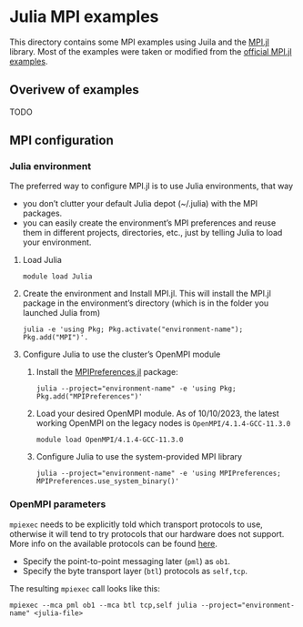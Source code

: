 # Julia MPI examples

This directory contains some MPI examples using Juila and the [MPI.jl](https://juliaparallel.org/MPI.jl/stable/) library. Most of the examples were taken or modified from the [official MPI.jl examples](https://github.com/JuliaParallel/MPI.jl/tree/master/docs/examples).

## Overivew of examples
TODO

## MPI configuration
### Julia environment
The preferred way to configure MPI.jl is to use Julia environments, that way
- you don’t clutter your default Julia depot (~/.julia) with the MPI packages.
- you can easily create the environment’s MPI preferences and reuse them in different projects, directories, etc., just by telling Julia to load your environment.

1. Load Julia

    ```
    module load Julia
    ```

2. Create the environment and Install MPI.jl. This will install the MPI.jl package in the environment’s directory (which is in the folder you launched Julia from)

    ```
    julia -e 'using Pkg; Pkg.activate("environment-name"); Pkg.add("MPI")'.
    ```

3. Configure Julia to use the cluster’s OpenMPI module

    1. Install the [MPIPreferences.jl](https://juliaparallel.org/MPI.jl/latest/reference/mpipreferences/) package:

        ```
        julia --project="environment-name" -e 'using Pkg; Pkg.add("MPIPreferences")'
        ```
    
    2. Load your desired OpenMPI module. As of 10/10/2023, the latest working OpenMPI on the legacy nodes is `OpenMPI/4.1.4-GCC-11.3.0`

        ```
        module load OpenMPI/4.1.4-GCC-11.3.0
        ```

    3. Configure Julia to use the system-provided MPI library

        ```
        julia --project="environment-name" -e 'using MPIPreferences; MPIPreferences.use_system_binary()'
        ```

### OpenMPI parameters
`mpiexec` needs to be explicitly told which transport protocols to use, otherwise it will tend to try protocols that our hardware does not support. More info on the available protocols can be found [here](https://docs.open-mpi.org/en/main/mca.html).
- Specify the point-to-point messaging later (`pml`) as `ob1`.
- Specify the byte transport layer (`btl`) protocols as `self,tcp`.

The resulting `mpiexec` call looks like this:
```
mpiexec --mca pml ob1 --mca btl tcp,self julia --project="environment-name" <julia-file>
```
